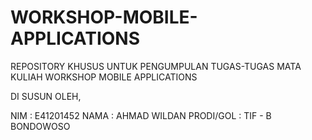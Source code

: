 # WORKSHOP-MOBILE-APPLICATIONS
REPOSITORY KHUSUS UNTUK PENGUMPULAN TUGAS-TUGAS MATA KULIAH WORKSHOP MOBILE APPLICATIONS

DI SUSUN OLEH,

NIM 			: E41201452
NAMA 			: AHMAD WILDAN
PRODI/GOL : TIF - B BONDOWOSO
